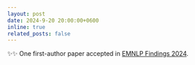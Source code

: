 ```yaml
---
layout: post
date: 2024-9-20 20:00:00+0600
inline: true
related_posts: false
---
```


✨✨ One first-author paper accepted in [EMNLP Findings 2024](https://2024.emnlp.org/program/accepted_findings/).
